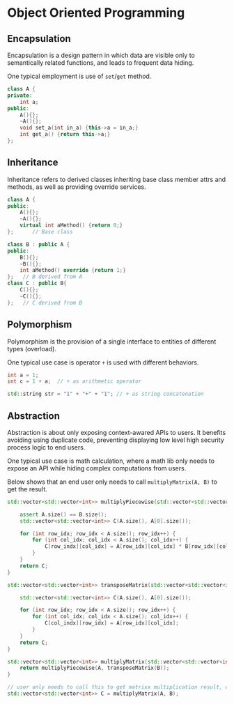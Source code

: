 # Object Oriented Programming

## Encapsulation

Encapsulation is a design pattern in which data are visible only to semantically related functions, and leads to frequent data hiding.

One typical employment is use of `set`/`get` method.

```cpp
class A {
private:
    int a;
public:
    A(){};
    ~A(){};
    void set_a(int in_a) {this->a = in_a;}
    int get_a() {return this->a;}
};
```

## Inheritance

Inheritance refers to derived classes inheriting base class member attrs and methods, as well as providing override services.

```cpp
class A {
public:
    A(){};
    ~A(){};
    virtual int aMethod() {return 0;}
};      // Base class

class B : public A {
public:
    B(){};
    ~B(){};
    int aMethod() override {return 1;}
};   // B derived from A
class C : public B{
    C(){};
    ~C(){};
};   // C derived from B
```

## Polymorphism

Polymorphism is the provision of a single interface to entities of different types (overload).

One typical use case is operator `+` is used with different behaviors.

```cpp
int a = 1;
int c = 1 + a;  // + as arithmetic operator

std::string str = "1" + "+" + "1"; // + as string concatenation
```

## Abstraction

Abstraction is about only exposing context-awared APIs to users. It benefits avoiding using duplicate code, preventing displaying low level high security process logic to end users.

One typical use case is math calculation, where a math lib only needs to expose an API while hiding complex computations from users.

Below shows that an end user only needs to call `multiplyMatrix(A, B)` to get the result.
```cpp
std::vector<std::vector<int>> multiplyPiecewise(std::vector<std::vector<int>>& A, std::vector<std::vector<int>>& B) {

    assert A.size() == B.size();
    std::vector<std::vector<int>> C(A.size(), A[0].size());

    for (int row_idx; row_idx < A.size(); row_idx++) {
        for (int col_idx; col_idx < A.size(); col_idx++) {
            C[row_indx][col_idx] = A[row_idx][col_idx] * B[row_idx][col_idx];
        }
    }
    return C;
}

std::vector<std::vector<int>> transposeMatrix(std::vector<std::vector<int>>& A){

    std::vector<std::vector<int>> C(A.size(), A[0].size());

    for (int row_idx; row_idx < A.size(); row_idx++) {
        for (int col_idx; col_idx < A.size(); col_idx++) {
            C[col_indx][row_idx] = A[row_idx][col_idx];
        }
    }
    return C;
}

std::vector<std::vector<int>> multiplyMatrix(std::vector<std::vector<int>>& A, std::vector<std::vector<int>>& B){
    return multiplyPiecewise(A, transposeMatrix(B));
}

// user only needs to call this to get matrixx multiplication result, do not need to concern nitty-gritty computation details
std::vector<std::vector<int>> C = multiplyMatrix(A, B); 
```
